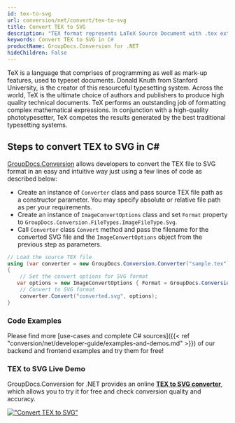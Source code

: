 ```yaml
---
id: tex-to-svg
url: conversion/net/convert/tex-to-svg
title: Convert TEX to SVG
description: "TEX format represents LaTeX Source Document with .tex extension. Learn how to convert TEX to SVG file programmatically in C# language using GroupDocs.Conversion for .NET library."
keywords: Convert TEX to SVG in C#
productName: GroupDocs.Conversion for .NET
hideChildren: False
---
```


TeX is a language that comprises of programming as well as mark-up features, used to typeset documents. Donald Knuth from Stanford University, is the creator of this resourceful typesetting system. Across the world, TeX is the ultimate choice of authors and publishers to produce high quality technical documents. TeX performs an outstanding job of formatting complex mathematical expressions. In conjunction with a high-quality phototypesetter, TeX competes the results generated by the best traditional typesetting systems.

## Steps to convert TEX to SVG in C#

[GroupDocs.Conversion](https://products.groupdocs.com/conversion/net) allows developers to convert the TEX file to SVG format in an easy and intuitive way just using a few lines of code as described below:

* Create an instance of `Converter` class and pass source TEX file path as a constructor parameter. You may specify absolute or relative file path as per your requirements. 
* Create an instance of `ImageConvertOptions` class and set `Format` property to `GroupDocs.Conversion.FileTypes.ImageFileType.Svg`.
* Call `Converter` class `Convert` method and pass the filename for the converted SVG file and the `ImageConvertOptions` object from the previous step as parameters.

```csharp
// Load the source TEX file
using (var converter = new GroupDocs.Conversion.Converter("sample.tex"))
{
    // Set the convert options for SVG format
   var options = new ImageConvertOptions { Format = GroupDocs.Conversion.FileTypes.ImageFileType.Svg };
    // Convert to SVG format
    converter.Convert("converted.svg", options);
}
```

### Code Examples

Please find more [use-cases and complete C# sources]({{< ref "conversion/net/developer-guide/examples-and-demos.md" >}}) of our backend and frontend examples and try them for free!

### TEX to SVG Live Demo

GroupDocs.Conversion for .NET provides an online [**TEX to SVG converter**](https://products.groupdocs.app/conversion/tex-to-svg), which allows you to try it for free and check conversion quality and accuracy.

[!["Convert TEX to SVG"](conversion/net/images/convert-to-svg/convert-tex-to-svg.png)](https://products.groupdocs.app/conversion/tex-to-svg)
